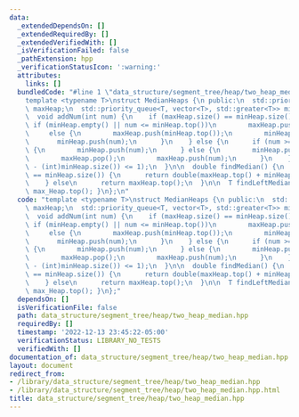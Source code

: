 ```yaml
---
data:
  _extendedDependsOn: []
  _extendedRequiredBy: []
  _extendedVerifiedWith: []
  _isVerificationFailed: false
  _pathExtension: hpp
  _verificationStatusIcon: ':warning:'
  attributes:
    links: []
  bundledCode: "#line 1 \"data_structure/segment_tree/heap/two_heap_median.hpp\"\n\
    template <typename T>\nstruct MedianHeaps {\n public:\n  std::priority_queue<T>\
    \ maxHeap;\n  std::priority_queue<T, vector<T>, std::greater<T>> minHeap;\n  MedianHeaps(){};\n\
    \  void addNum(int num) {\n    if (maxHeap.size() == minHeap.size()) {\n     \
    \ if (minHeap.empty() || num <= minHeap.top())\n        maxHeap.push(num);\n \
    \     else {\n        maxHeap.push(minHeap.top());\n        minHeap.pop();\n \
    \       minHeap.push(num);\n      }\n    } else {\n      if (num >= maxHeap.top())\
    \ {\n        minHeap.push(num);\n      } else {\n        minHeap.push(maxHeap.top());\n\
    \        maxHeap.pop();\n        maxHeap.push(num);\n      }\n    }\n    assert(abs((int)maxHeap.size()\
    \ - (int)minHeap.size()) <= 1);\n  }\n\n  double findMedian() {\n    if (maxHeap.size()\
    \ == minHeap.size()) {\n      return double(maxHeap.top() + minHeap.top()) / 2.0;\n\
    \    } else\n      return maxHeap.top();\n  }\n\n  T findLeftMedian() { return\
    \ max_Heap.top(); }\n};\n"
  code: "template <typename T>\nstruct MedianHeaps {\n public:\n  std::priority_queue<T>\
    \ maxHeap;\n  std::priority_queue<T, vector<T>, std::greater<T>> minHeap;\n  MedianHeaps(){};\n\
    \  void addNum(int num) {\n    if (maxHeap.size() == minHeap.size()) {\n     \
    \ if (minHeap.empty() || num <= minHeap.top())\n        maxHeap.push(num);\n \
    \     else {\n        maxHeap.push(minHeap.top());\n        minHeap.pop();\n \
    \       minHeap.push(num);\n      }\n    } else {\n      if (num >= maxHeap.top())\
    \ {\n        minHeap.push(num);\n      } else {\n        minHeap.push(maxHeap.top());\n\
    \        maxHeap.pop();\n        maxHeap.push(num);\n      }\n    }\n    assert(abs((int)maxHeap.size()\
    \ - (int)minHeap.size()) <= 1);\n  }\n\n  double findMedian() {\n    if (maxHeap.size()\
    \ == minHeap.size()) {\n      return double(maxHeap.top() + minHeap.top()) / 2.0;\n\
    \    } else\n      return maxHeap.top();\n  }\n\n  T findLeftMedian() { return\
    \ max_Heap.top(); }\n};"
  dependsOn: []
  isVerificationFile: false
  path: data_structure/segment_tree/heap/two_heap_median.hpp
  requiredBy: []
  timestamp: '2022-12-13 23:45:22-05:00'
  verificationStatus: LIBRARY_NO_TESTS
  verifiedWith: []
documentation_of: data_structure/segment_tree/heap/two_heap_median.hpp
layout: document
redirect_from:
- /library/data_structure/segment_tree/heap/two_heap_median.hpp
- /library/data_structure/segment_tree/heap/two_heap_median.hpp.html
title: data_structure/segment_tree/heap/two_heap_median.hpp
---
```

